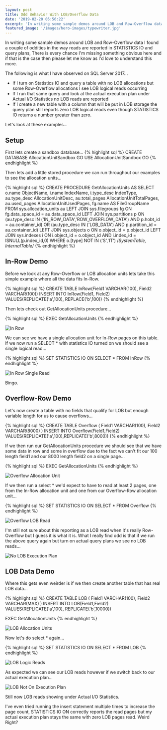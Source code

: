 ```yaml
---
layout: post
title: Odd Behavior With LOB/Overflow Data
date: '2019-02-20 05:56:22'
excerpt: 'In writing some sample demos around LOB and Row-Overflow data I found a couple of oddities in the way reads are reported in STATISTICS IO and query plans'
featured_image: '/images/hero-images/typewriter.jpg'
---
```

In writing some sample demos around LOB and Row-Overflow data I found a couple of oddities in the way reads are reported in STATISTICS IO and query plans, There is every chance I'm missing something obvious here and if that is the case then please let me know as I'd love to understand this more.  

The following is what I have observed on SQL Server 2017...

* If I turn on Statistics IO and query a table with no LOB allocations but some Row-Overflow allocations I see LOB logical reads occurring
* If I run that same query and look at the actual execution plan under Actual I/O Statistics no LOB reads are reported
* If I create a new table with a column that will be put in LOB storage the query plan still reports zero LOB logical reads even though STATISTICS IO returns a number greater than zero.

Let's look at these examples...

## Setup ##
First lets create a sandbox database...
{% highlight sql %}
CREATE DATABASE AllocationUnitSandbox
GO
USE AllocationUnitSandbox
GO
{% endhighlight %}

Then lets add a little stored procedure we can run throughout our examples to see the allocation units...

{% highlight sql %}
CREATE PROCEDURE GetAllocationUnits AS
SELECT  
   o.name ObjectName,
   i.name IndexName,
   i.type_desc IndexType,
   au.type_desc AllocationUnitDesc,
   au.total_pages AllocationUnitTotalPages,
   au.used_pages AllocationUnitUsedPages,
   fg.name AS FileGroupName
FROM 
   sys.allocation_units au
   LEFT JOIN sys.filegroups fg ON fg.data_space_id = au.data_space_id
   LEFT JOIN sys.partitions p ON
      (au.type_desc IN ('IN_ROW_DATA','ROW_OVERFLOW_DATA') AND p.hobt_id = au.container_id)
      OR (au.type_desc IN ('LOB_DATA') AND p.partition_id = au.container_id)
   LEFT JOIN sys.objects o ON o.object_id = p.object_id
   LEFT JOIN sys.indexes i ON 
      i.object_id = o.object_id
      AND i.index_id = ISNULL(p.index_id,0)
WHERE
   o.[type] NOT IN ('S','IT') /*SystemTable, InternalTable*/
{% endhighlight %}

## In-Row Demo ##

Before we look at any Row-Overflow or LOB allocation units lets take this simple example where all the data fits In-Row.

{% highlight sql %}
CREATE TABLE InRow(Field1 VARCHAR(100), Field2 VARCHAR(100))
INSERT INTO InRow(Field1, Field2)
VALUES(REPLICATE('a',100), REPLACE('b',100))
{% endhighlight %}

Then lets check out GetAllocationUnits procedure...

{% highlight sql %}
EXEC GetAllocationUnits
{% endhighlight %}

![In Row]({{site.url}}/content/images/2019-LOB-Reads/in-row.JPG)

We can see we have a single allocation unit for In-Row pages on this table. If we now run a SELECT * with statistics IO turned on we should see a single logical read...

{% highlight sql %}
SET STATISTICS IO ON
SELECT * FROM InRow
{% endhighlight %}

![In Row Single Read]({{site.url}}/content/images/2019-LOB-Reads/single-logical.JPG)

Bingo.

## Overflow-Row Demo ##

Let's now create a table with no fields that qualify for LOB but enough variable length for us to cause overflows...

{% highlight sql %}
CREATE TABLE Overflow
(
    Field1 VARCHAR(100),
    Field2 VARCHAR(8000)
)
INSERT INTO Overflow(Field1,Field2)
VALUES(REPLICATE('a',100),REPLICATE('b',8000))
{% endhighlight %}

If we then run our GetAllocationUnits procedure we should see that we have some data in row and some in overflow due to the fact we can't fit our 100 length field1 and our 8000 length field2 on a single page...

{% highlight sql %}
EXEC GetAllocationUnits
{% endhighlight %}

![Overflow Allocation Unit]({{site.url}}/content/images/2019-LOB-Reads/overflow-allocation.JPG)

If we then run a select * we'd expect to have to read at least 2 pages, one from the In-Row allocation unit and one from our Overflow-Row allocation unit...

{% highlight sql %}
SET STATISTICS IO ON
SELECT * FROM Overflow
{% endhighlight %}

![Overflow LOB Read]({{site.url}}/content/images/2019-LOB-Reads/lob-read.JPG)

I'm still not sure about this reporting as a LOB read when it's really Row-Overflow but I guess it is what it is. What I really find odd is that if we run the above query again but turn on actual query plans we see no LOB reads...

![No LOB Execution Plan]({{site.url}}/content/images/2019-LOB-Reads/no-lob-execution-plan.JPG)

## LOB Data Demo ##

Where this gets even weirder is if we then create another table that has real LOB data...

{% highlight sql %}
CREATE TABLE LOB
(
    Field1 VARCHAR(100),
    Field2 VARCHAR(MAX)
)
INSERT INTO LOB(Field1,Field2)
VALUES(REPLICATE('a',100), REPLICATE('b',10000))

EXEC GetAllocationUnits
{% endhighlight %}

![LOB Allocation Units]({{site.url}}/content/images/2019-LOB-Reads/lob-allocations.JPG)

Now let's do select * again...

{% highlight sql %}
SET STATISTICS IO ON
SELECT * FROM LOB
{% endhighlight %}

![LOB Logic Reads]({{site.url}}/content/images/2019-LOB-Reads/lob-logical-2.JPG)

As expected we can see our LOB reads however if we switch back to our actual execution plan...

![LOB Not On Execution Plan]({{site.url}}/content/images/2019-LOB-Reads/lob-execution-plan.JPG)

Still now LOB reads showing under Actual I/O Statistics.

I've even tried running the insert statement multiple times to increase the page count, STATISTICS IO ON correctly reports the read pages but my actual execution plan stays the same with zero LOB pages read. Weird Right? 
